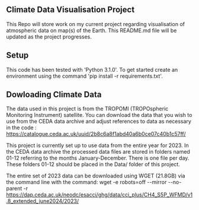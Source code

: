 ## Climate Data Visualisation Project
This Repo will store work on my current project regarding visualisation of atmospheric data on map(s) of the Earth.
This README.md file will be updated as the project progresses. 

## Setup
This code has been tested with 'Python 3.1.0'. 
To get started create an environment using the command 'pip install -r requirements.txt'.

## Dowloading Climate Data 
The data used in this project is from the TROPOMI (TROPOspheric Monitoring Instrument) satellite. 
You can download the data that you wish to use from the CEDA data archive and adjust references to data as necessary in the code :  https://catalogue.ceda.ac.uk/uuid/2b8c6a8f1abd40a6b0ce07c40b1c57ff/ 

This project is currently set up to use data from the entire year for 2023.
In the CEDA data archive the processed data files are stored in folders named 01-12 referring to the months January-December. 
There is one file per day. 
These folders 01-12 should be placed in the Data/ folder of this project. 

The entire set of 2023 data can be downloaded using WGET (21.8GB) via the command line with the command: 
 wget -e robots=off --mirror --no-parent -r https://dap.ceda.ac.uk/neodc/esacci/ghg/data/cci_plus/CH4_S5P_WFMD/v1.8_extended_june2024/2023/ 
